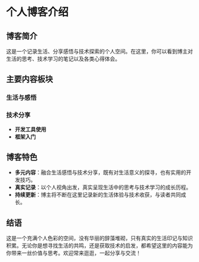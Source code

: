 # 个人博客介绍

## 博客简介
这是一个记录生活、分享感悟与技术探索的个人空间。在这里，你可以看到博主对生活的思考、技术学习的笔记以及各类心得体会。

## 主要内容板块

### 生活与感悟


### 技术分享
- **开发工具使用**
- **框架入门**


## 博客特色
- **多元内容**：融合生活感悟与技术分享，既有对生活意义的探寻，也有实用的开发技巧。
- **真实记录**：以个人视角出发，真实呈现生活中的思考与技术学习的成长历程。
- **持续更新**：博主将不断在这里记录新的生活体验与技术收获，与读者共同成长。

## 结语
这是一个充满个人色彩的空间，没有华丽的辞藻堆砌，只有真实的生活印记与知识积累。无论你是想寻找生活的共鸣，还是获取技术的启发，都希望这里的内容能为你带来一丝价值与思考。欢迎常来逛逛，一起分享与交流！
